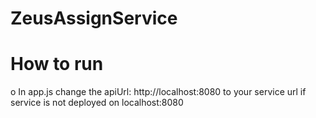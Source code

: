 # ZeusAssignService

#	How to run
o	In app.js change the apiUrl: http://localhost:8080 to your service url if service is not deployed on localhost:8080

